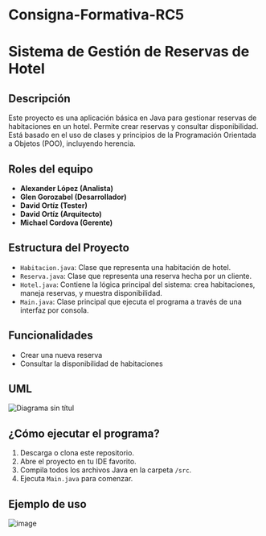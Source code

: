 # Consigna-Formativa-RC5
# Sistema de Gestión de Reservas de Hotel

## Descripción

Este proyecto es una aplicación básica en Java para gestionar reservas de habitaciones en un hotel. Permite crear reservas y consultar disponibilidad. Está basado en el uso de clases y principios de la Programación Orientada a Objetos (POO), incluyendo herencia.

## Roles del equipo

- **Alexander López (Analista)**
- **Glen Gorozabel (Desarrollador)**
- **David Ortíz (Tester)**
- **David Ortíz (Arquitecto)**
- **Michael Cordova (Gerente)** 

## Estructura del Proyecto

- `Habitacion.java`: Clase que representa una habitación de hotel.
- `Reserva.java`: Clase que representa una reserva hecha por un cliente.
- `Hotel.java`: Contiene la lógica principal del sistema: crea habitaciones, maneja reservas, y muestra disponibilidad.
- `Main.java`: Clase principal que ejecuta el programa a través de una interfaz por consola.

## Funcionalidades

- Crear una nueva reserva
- Consultar la disponibilidad de habitaciones

## UML
![Diagrama sin títul](https://github.com/user-attachments/assets/4f74f260-6a80-4d04-bc45-12aef9587c11)


## ¿Cómo ejecutar el programa?

1. Descarga o clona este repositorio.
2. Abre el proyecto en tu IDE favorito.
3. Compila todos los archivos Java en la carpeta `/src`.
4. Ejecuta `Main.java` para comenzar.

## Ejemplo de uso

![image](https://github.com/user-attachments/assets/ebf23188-ebf9-48cf-bf1c-da7d116c548d)
